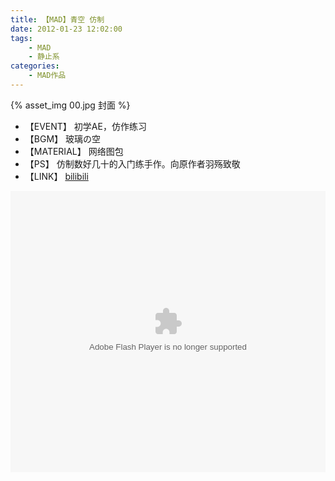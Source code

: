 ```yaml
---
title: 【MAD】青空 仿制
date: 2012-01-23 12:02:00
tags: 
    - MAD
    - 静止系
categories:
    - MAD作品
---
```


{% asset_img 00.jpg 封面 %}

+ 【EVENT】 初学AE，仿作练习  
+ 【BGM】 玻璃の空  
+ 【MATERIAL】 网络图包  
+ 【PS】 仿制数好几十的入门练手作。向原作者羽殇致敬  
+ 【LINK】 [bilibili](http://www.bilibili.com/video/av203894)  
  
<!-- more -->
<embed height="450" width="100%" quality="high" allowfullscreen="true" type="application/x-shockwave-flash" src="http://static.hdslb.com/miniloader.swf" flashvars="aid=203894&page=1" pluginspage="http://www.adobe.com/shockwave/download/download.cgi?P1_Prod_Version=ShockwaveFlash"></embed>